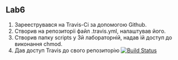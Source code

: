 ## Lab6

1. Зарееструвався на Travis-Ci за допомогою Github.
2. Створив на репозиторii файл .travis.yml, налаштував його. 
3. Створив папку scripts у 3й лабораторнiй, надав iй доступ до виконання chmod.
4. Дав доступ Travis до свого репозиторiю
[![Build Status](https://travis-ci.com/ivansavchishin/labs.svg?branch=master)](https://travis-ci.com/ivansavchishin/labs)
